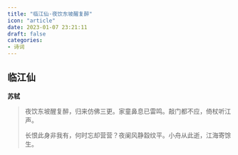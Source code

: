 ```yaml
---
title: "临江仙·夜饮东坡醒复醉"
icon: "article"
date: 2023-01-07 23:21:11
draft: false
categories:
- 诗词
---
```


## 临江仙
**苏轼**

> 夜饮东坡醒复醉，归来仿佛三更。家童鼻息已雷鸣。敲门都不应，倚杖听江声。
>
> 长恨此身非我有，何时忘却营营？夜阑风静縠纹平。小舟从此逝，江海寄馀生。

